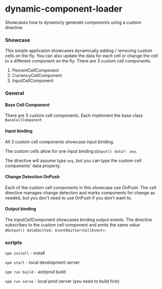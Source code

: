 # dynamic-component-loader

Showcases how to dynamicly generate components using a custom directive

### Showcase

This simple applicaton showcases dynamically adding / removing custom cells on the fly. You can also update the data for each cell or change the cell to a different component on the fly. There are 3 custom cell components.

1. PercentCellComponent
2. CurrencyCellComponent
3. InputCellComponent

### General

#### Base Cell Component

There are 3 custom cell components. Each implement the base class `BaseCellComponent`

#### Input binding

All 3 custom cell components showcase input binding.

The custom cells allow for one input binding `@Input() data?: any`.

The directive will assume type `any`, but you can type the custom cell components' data property.

#### Change Detection OnPush

Each of the custom cell components in this showcase use OnPush. The cell directive manages change detection and marks components for change as needed, but you don't need to use OnPush if you don't want to.

#### Output binding

The InputCellComponent showcases binding output events. The directive subscribes to the custom cell component and emits the same value `@Output() dataEmitted: EventEmitter<CellEvent>`.

### scripts

`npm install` - install

`npm start` - local development server

`npm run build` - aot/prod build

`npm run serve` - local prod server (you need to build first)
